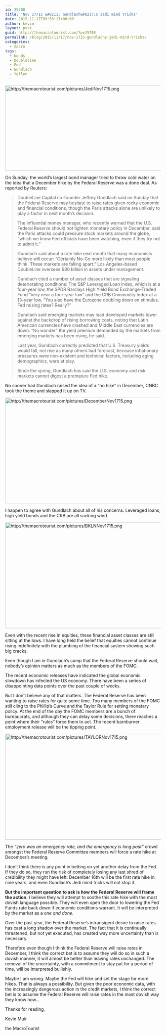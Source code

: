 ```yaml
---
id: 25708
title: 'Nov 17/15 &#8211; Gundlach&#8217;s Jedi mind tricks'
date: 2015-11-17T09:50:17+00:00
author: kevin
layout: post
guid: http://themacrotourist.com/?p=25708
permalink: /blog/2015/11/17/nov-1715-gundlachs-jedi-mind-tricks/
categories:
  - macro
tags:
  - bonds
  - Doubleline
  - Fed
  - Gundlach
  - Yellen
---
```


  <img src="http://themacrotourist.com/pictures/JediNov1715.png" style="margin:30px atuo;display:block;" alt="http://themacrotourist.com/pictures/JediNov1715.png" width="600" height="275">

On Sunday, the world&#8217;s largest bond manager tried to throw cold water on the idea that a December hike by the Federal Reserve was a done deal. As reported by Reuters:

> DoubleLine Capital co-founder Jeffrey Gundlach said on Sunday that the Federal Reserve may hesitate to raise rates given rocky economic and financial conditions, though the Paris attacks alone are unlikely to play a factor in next month&#8217;s decision.
> 
> The influential money manager, who recently warned that the U.S. Federal Reserve should not tighten monetary policy in December, said the Paris attacks could pressure stock markets around the globe, &#8220;which we know Fed officials have been watching, even if they try not to admit it.&#8221;
> 
> Gundlach said about a rate hike next month that many economists believe will occur: &#8220;Certainly No-Go more likely than most people think. These markets are falling apart.&#8221; Los Angeles-based DoubleLine oversees $80 billion in assets under management.
> 
> Gundlach cited a number of asset classes that are signaling deteriorating conditions: The S&P Leveraged Loan Index, which is at a four-year low, the SPDR Barclays High Yield Bond Exchange-Traded Fund &#8220;very near a four-year low&#8221; and the CRB Commodity Index at a 13-year low. &#8220;You also have the Eurozone doubling down on stimulus. Fed raising rates? Really?&#8221;
> 
> Gundlach said emerging markets may lead developed markets lower against the backdrop of rising borrowing costs, noting that Latin American currencies have crashed and Middle East currencies are down. &#8220;No wonder&#8221; the yield premium demanded by the markets from emerging markets has been rising, he said.
> 
> Last year, Gundlach correctly predicted that U.S. Treasury yields would fall, not rise as many others had forecast, because inflationary pressures were non-existent and technical factors, including aging demographics, were at play.
> 
> Since the spring, Gundlach has said the U.S. economy and risk markets cannot digest a premature Fed hike.

No sooner had Gundlach raised the idea of a &#8220;no hike&#8221; in December, CNBC took the theme and slapped it up on TV.


  <img src="http://themacrotourist.com/pictures/DecemberNov1715.png" style="margin:30px atuo;display:block;" alt="http://themacrotourist.com/pictures/DecemberNov1715.png" width="600" height="342">

I happen to agree with Gundlach about all of his concerns. Leveraged loans, high yield bonds and the CRB are all sucking wind.


  <img src="http://themacrotourist.com/pictures/BKLNNov1715.png" style="margin:30px atuo;display:block;" alt="http://themacrotourist.com/pictures/BKLNNov1715.png" width="600" height="342">

Even with the recent rise in equities, these financial asset classes are still sitting at the lows. I have long held the belief that equities cannot continue rising indefinitely with the plumbing of the financial system showing such big cracks. 

Even though I am in Gundlach&#8217;s camp that the Federal Reserve should wait, nobody&#8217;s opinion matters as much as the members of the FOMC. 

The recent economic releases have indicated the global economic slowdown has infected the US economy. There have been a series of disappointing data points over the past couple of weeks.

But I don&#8217;t believe any of that matters. The Federal Reserve has been wanting to raise rates for quite some time. Too many members of the FOMC still cling to the Phillip&#8217;s Curve and the Taylor Rule for setting monetary policy. At the end of the day the FOMC members are a bunch of bureaucrats, and although they can delay some decisions, there reaches a point where their &#8220;rules&#8221; force them to act. The recent barnburner employment release will be the tipping point.


  <img src="http://themacrotourist.com/pictures/TAYLORNov1715.png" style="margin:30px atuo;display:block;" alt="http://themacrotourist.com/pictures/TAYLORNov1715.png" width="600" height="342">

The _&#8220;zero was an emergency rate, and the emergency is long past&#8221;_ crowd amongst the Federal Reserve Committee members will force a rate hike at December&#8217;s meeting. 

I don&#8217;t think there is any point in betting on yet another delay from the Fed. If they do so, they run the risk of completely losing any last shred of credibility they might have left. December 16th will be the first rate hike in nine years, and even Gundlach&#8217;s Jedi mind tricks will not stop it.

**But the important question to ask is how the Federal Reserve will frame the action.** I believe they will attempt to soothe this rate hike with the most dovish language possible. They will even open the door to lowering the Fed Funds rate back down if economic conditions warrant. It will be interpreted by the market as a _one and done._ 

Over the past year, the Federal Reserve&#8217;s intransigent desire to raise rates has cast a long shadow over the market. The fact that it is continually threatened, but not yet executed, has created way more uncertainty than is necessary.

Therefore even though I think the Federal Reserve will raise rates in December, I think the correct bet is to assume they will do so in such a dovish manner, it will almost be better than leaving rates unchanged. The removal of the uncertainty, with a commitment to stay pat for a period of time, will be interpreted bullishly. 

Maybe I am wrong. Maybe the Fed will hike and set the stage for more hikes. That is always a possibility. But given the poor economic data, with the increasingly dangerous action in the credit markets, I think the correct bet is to assume the Federal Reserve will raise rates in the most dovish way they know how&#8230;

Thanks for reading,
  
Kevin Muir
  
the MacroTourist